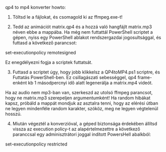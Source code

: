 qp4 to mp4 konverter howto:

1. Töltsd le a fájlokat, és csomagold ki az ffmpeg.exe-t!

2. Tedd az animációt matrix.qp4 és a hozzá való hangfájlt matrix.mp3 néven ebbe a mappába. Ha még nem futtattál PowerShell scriptet a gépen, nyiss egy PowerShell ablakot rendszergazdai jogosultsággal, és futtasd a következő parancsot:

set-executionpolicy remotesigned

Ez enegdélyezni fogja a scriptek futtatsát.



3. Futtasd a scriptet úgy, hogy jobb klikkelsz a QP4toMP4.ps1 scriptre, és Futtatás PowerShell-ben. Ez csillagászati sebességgel, qp4 frame-enként kb 1 másodpercnyi idő alatt legenerálja a matrix.mp4 videót.

Ha az audio nem mp3-ban van, szerkeszd az utolsó ffmpeg parancsot, hogy ne matrix.mp3 szerepeljen argumentumként!
Ha random hibákat kapsz, próbáld a mappát mondjuk az asztalra tenni, hogy az elérési útban ne legyen mindenféle random karakter, szóköz, meg ne legyen végtelenül hosszú.



4. Miután végeztél a konverzióval, a géped biztonsága érdekében állítsd vissza az execution policy-t az alapértelmezettre a következő paranccsal egy adminisztrátori joggal indított PowersHell abalkból:

set-executionpolicy restricted